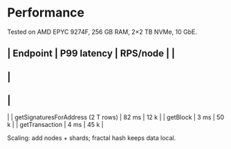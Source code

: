 # Performance

Tested on AMD EPYC 9274F, 256 GB RAM, 2×2 TB NVMe, 10 GbE.

|
 Endpoint 
|
 P99 latency 
|
 RPS/node 
|
|
----------
|
-------------
|
----------
|
|
 getSignaturesForAddress (2 T rows) 
|
 82 ms 
|
 12 k 
|
|
 getBlock 
|
 3 ms 
|
 50 k 
|
|
 getTransaction 
|
 4 ms 
|
 45 k 
|

Scaling: add nodes + shards; fractal hash keeps data local.